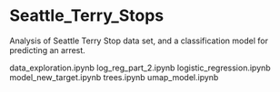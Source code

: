 # Seattle_Terry_Stops
Analysis of Seattle Terry Stop data set, and a classification model for predicting an arrest.


data_exploration.ipynb
log_reg_part_2.ipynb
logistic_regression.ipynb
model_new_target.ipynb
trees.ipynb
umap_model.ipynb
